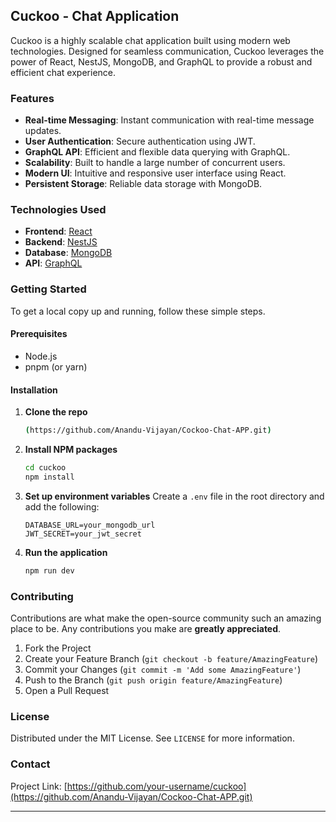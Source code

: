 
## Cuckoo - Chat Application

Cuckoo is a highly scalable chat application built using modern web technologies. Designed for seamless communication, Cuckoo leverages the power of React, NestJS, MongoDB, and GraphQL to provide a robust and efficient chat experience.

### Features

- **Real-time Messaging**: Instant communication with real-time message updates.
- **User Authentication**: Secure authentication using JWT.
- **GraphQL API**: Efficient and flexible data querying with GraphQL.
- **Scalability**: Built to handle a large number of concurrent users.
- **Modern UI**: Intuitive and responsive user interface using React.
- **Persistent Storage**: Reliable data storage with MongoDB.

### Technologies Used

- **Frontend**: [React](https://reactjs.org/)
- **Backend**: [NestJS](https://nestjs.com/)
- **Database**: [MongoDB](https://www.mongodb.com/)
- **API**: [GraphQL](https://graphql.org/)

### Getting Started

To get a local copy up and running, follow these simple steps.

#### Prerequisites

- Node.js
- pnpm (or yarn)

#### Installation

1. **Clone the repo**
    ```sh
    (https://github.com/Anandu-Vijayan/Cockoo-Chat-APP.git)
    ```

2. **Install NPM packages**
    ```sh
    cd cuckoo
    npm install
    ```

3. **Set up environment variables**
    Create a `.env` file in the root directory and add the following:

    ```env
    DATABASE_URL=your_mongodb_url
    JWT_SECRET=your_jwt_secret
    ```

4. **Run the application**
    ```sh
    npm run dev
    ```

### Contributing

Contributions are what make the open-source community such an amazing place to be. Any contributions you make are **greatly appreciated**.

1. Fork the Project
2. Create your Feature Branch (`git checkout -b feature/AmazingFeature`)
3. Commit your Changes (`git commit -m 'Add some AmazingFeature'`)
4. Push to the Branch (`git push origin feature/AmazingFeature`)
5. Open a Pull Request

### License

Distributed under the MIT License. See `LICENSE` for more information.

### Contact


Project Link: [https://github.com/your-username/cuckoo](https://github.com/Anandu-Vijayan/Cockoo-Chat-APP.git)

---
